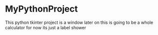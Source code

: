 # MyPythonProject
This python tkinter project is a window later on this is going to be a whole calculator for now its just a label shower
